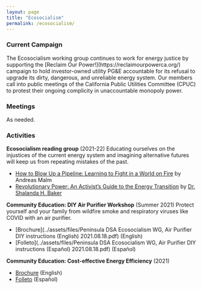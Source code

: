 ```yaml
---
layout: page
title: "Ecosocialism"
permalink: /ecosocialism/
---
```

<h3>Current Campaign</h3>
The Ecosocialism working group continues to work for energy justice by supporting the [Reclaim Our Power!](https://reclaimourpowerca.org/) campaign to hold investor-owned utility PG&E accountable for its refusal to upgrade its dirty, dangerous, and unreliable energy system. Our members call into public meetings of the California Public Utilities Committee (CPUC) to protest their ongoing complicity in unaccountable monopoly power.

<h3>Meetings</h3>
As needed.

<h3>Activities</h3>

**Ecosocialism reading group** (2021-22)
Educating ourselves on the injustices of the current energy system and imagining alternative futures will keep us from repeating mistakes of the past.
* [How to Blow Up a Pipeline: Learning to Fight in a World on Fire](https://www.versobooks.com/books/3665-how-to-blow-up-a-pipeline) by Andreas Malm
* [Revolutionary Power: An Activist’s Guide to the Energy Transition](https://islandpress.org/books/revolutionary-power) by [Dr. Shalanda H. Baker](https://cssh.northeastern.edu/faculty/shalanda-h-baker/)

**Community Education: DIY Air Purifier Workshop** (Summer 2021)
Protect yourself and your family from wildfire smoke and respiratory viruses like COVID with an air purifier.
* [Brochure](../assets/files/Peninsula DSA Ecosocialism WG, Air Purifier DIY instructions (English) 2021.08.18.pdf) (English)
* [Folleto](../assets/files/Peninsula DSA Ecosocialism WG, Air Purifier DIY instructions (Español) 2021.08.18.pdf) (Español)

**Community Education: Cost-effective Energy Efficiency** (2021)
* [Brochure](../assets/files/energy-education.pdf) (English)
* [Folleto](../assets/files/energy-education-es.pdf) (Español)
